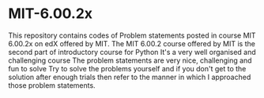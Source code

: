 # MIT-6.00.2x

This repository contains codes of Problem statements posted in course MIT 6.00.2x on edX offered by MIT. The MIT 6.00.2 course offered by MIT is the second part of introductory course for Python It's a very well organised and challenging course The problem statements are very nice, challenging and fun to solve Try to solve the problems yourself and if you don't get to the solution after enough trials then refer to the manner in which I approached those problem statements.
